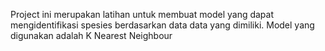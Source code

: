 Project ini merupakan latihan untuk membuat model yang dapat mengidentifikasi spesies berdasarkan data data yang dimiliki. Model yang digunakan adalah K Nearest Neighbour
